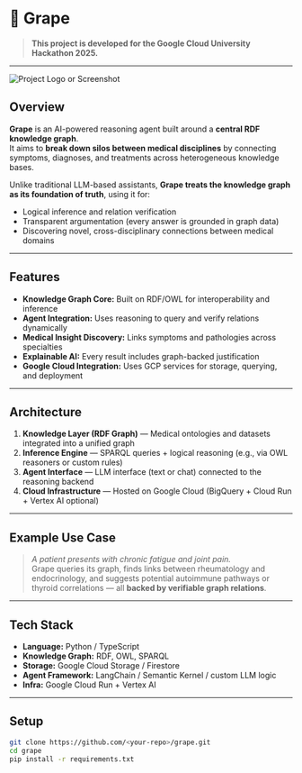 # 🍇 Grape

> **This project is developed for the Google Cloud University Hackathon 2025.**

---

![Project Logo or Screenshot](./docs/grape_cover.jpg)
<!-- Place your image here -->

## Overview

**Grape** is an AI-powered reasoning agent built around a **central RDF knowledge graph**.  
It aims to **break down silos between medical disciplines** by connecting symptoms, diagnoses, and treatments across heterogeneous knowledge bases.  

Unlike traditional LLM-based assistants, **Grape treats the knowledge graph as its foundation of truth**, using it for:
- Logical inference and relation verification  
- Transparent argumentation (every answer is grounded in graph data)  
- Discovering novel, cross-disciplinary connections between medical domains  

---

## Features

-  **Knowledge Graph Core:** Built on RDF/OWL for interoperability and inference  
-  **Agent Integration:** Uses reasoning to query and verify relations dynamically  
-  **Medical Insight Discovery:** Links symptoms and pathologies across specialties  
-  **Explainable AI:** Every result includes graph-backed justification  
-  **Google Cloud Integration:** Uses GCP services for storage, querying, and deployment  

---

##  Architecture

1. **Knowledge Layer (RDF Graph)** — Medical ontologies and datasets integrated into a unified graph  
2. **Inference Engine** — SPARQL queries + logical reasoning (e.g., via OWL reasoners or custom rules)  
3. **Agent Interface** — LLM interface (text or chat) connected to the reasoning backend  
4. **Cloud Infrastructure** — Hosted on Google Cloud (BigQuery + Cloud Run + Vertex AI optional)  

---

##  Example Use Case

> *A patient presents with chronic fatigue and joint pain.*  
> Grape queries its graph, finds links between rheumatology and endocrinology, and suggests potential autoimmune pathways or thyroid correlations — all **backed by verifiable graph relations**.

---

##  Tech Stack

- **Language:** Python / TypeScript  
- **Knowledge Graph:** RDF, OWL, SPARQL  
- **Storage:** Google Cloud Storage / Firestore  
- **Agent Framework:** LangChain / Semantic Kernel / custom LLM logic  
- **Infra:** Google Cloud Run + Vertex AI  

---

##  Setup

```bash
git clone https://github.com/<your-repo>/grape.git
cd grape
pip install -r requirements.txt
